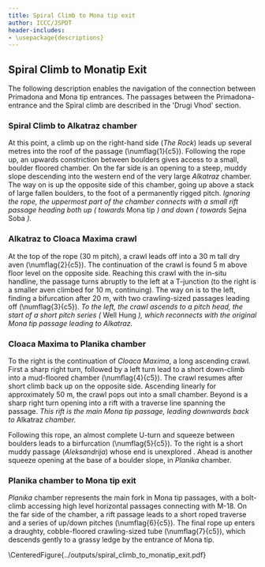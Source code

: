 ```yaml
---
title: Spiral Climb to Mona tip exit
author: ICCC/JSPDT
header-includes:
- \usepackage{descriptions}
---
```


## Spiral Climb to Monatip Exit

The following description enables the navigation of the connection between Primadona and Mona tip entrances.
The passages between the Primadona-entrance and the Spiral climb are described in the 'Drugi Vhod' section.

### Spiral Climb to Alkatraz chamber

At this point, a climb up on the right-hand side (_The Rock_) leads up several metres into the roof of the passage (\numflag{1}{c5}).
Following the rope up, an upwards constriction between boulders gives access to a small, boulder floored chamber.
On the far side is an opening to a steep, muddy slope descending into the western end of the very large _Alkatraz_ chamber.
The way on is up the opposite side of this chamber, going up above a stack of large fallen boulders, to the foot of a permanently rigged pitch.
_Ignoring the rope, the uppermost part of the chamber connects with a small rift passage heading both up ( towards_ Mona tip _) and down ( towards_ Sejna Soba _)._

### Alkatraz to Cloaca Maxima crawl

At the top of the rope (30 m pitch), a crawl leads off into a 30 m tall dry aven (\numflag{2}{c5}).
The continuation of the crawl is found 5 m above floor level on the opposite side.
Reaching this crawl with the in-situ handline, the passage turns abruptly to the left at a T-junction (to the right is a smaller aven climbed for 10 m, continuing).
The way on is to the left, finding a bifurcation after 20 m, with two crawling-sized passages leading off (\numflag{3}{c5}).
_To the left, the crawl ascends to a pitch head, the start of a short pitch series (_ Well Hung _), which reconnects with the original Mona tip passage leading to Alkatraz._


### Cloaca Maxima to Planika chamber

To the right is the continuation of _Cloaca Maxima_, a long ascending crawl.
First a sharp right turn, followed by a left turn lead to a short down-climb into a mud-floored chamber (\numflag{4}{c5}).
The crawl resumes after short climb back up on the opposite side.
Ascending linearly for approximately 50 m, the crawl pops out into a small chamber.
Beyond is a sharp right turn opening into a rift with a traverse line spanning the passage.
_This rift is the main Mona tip passage, leading downwards back to_ Alkatraz _chamber._

Following this rope, an almost complete U-turn and squeeze between boulders leads to a birfurcation (\numflag{5}{c5}).
To the right is a short muddy passage (_Aleksandrija_) whose end is unexplored .
Ahead is another squeeze opening at the base of a boulder slope, in _Planika_ chamber.

### Planika chamber to Mona tip exit

_Planika_ chamber represents the main fork in Mona tip passages, with a bolt-climb accessing high level horizontal passages connecting with M-18.
On the far side of the chamber, a rift passage leads to a short roped traverse and a series of up/down pitches (\numflag{6}{c5}).
The final rope up enters a draughty, cobble-floored crawling-sized tube (\numflag{7}{c5}), which descends gently to a grassy ledge by the entrance of Mona tip.

\CenteredFigure{../outputs/spiral_climb_to_monatip_exit.pdf}
